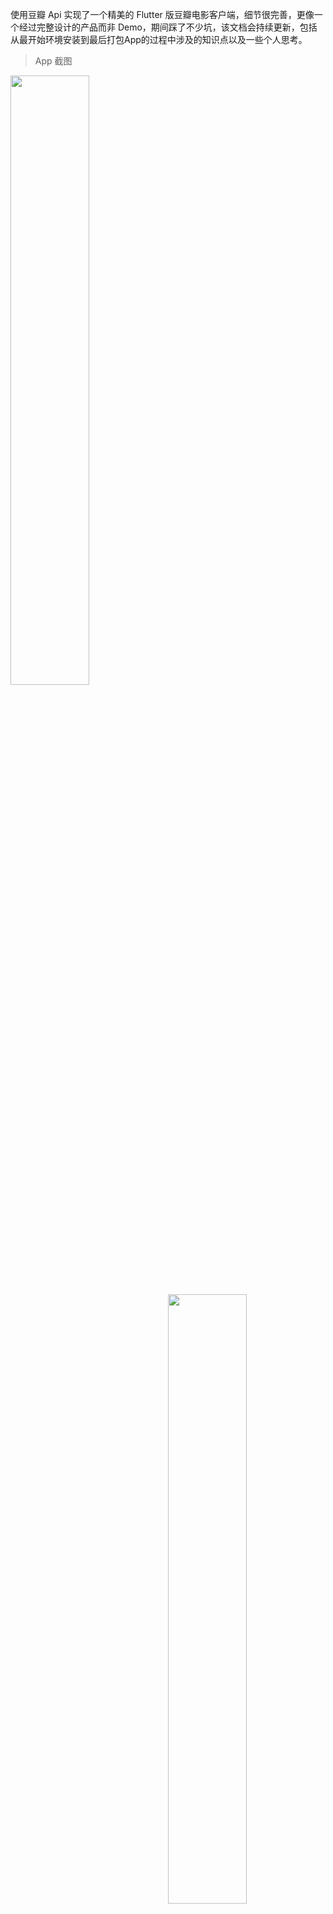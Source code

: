 使用豆瓣 Api 实现了一个精美的 Flutter 版豆瓣电影客户端，细节很完善，更像一个经过完整设计的产品而非 Demo，期间踩了不少坑，该文档会持续更新，包括从最开始环境安装到最后打包App的过程中涉及的知识点以及一些个人思考。


> App 截图


<img src="https://raw.githubusercontent.com/zcoderr/Flutter_Douban/master/screenshots/IMG_0309.PNG" width="50%" align="left"/>
<img src="https://raw.githubusercontent.com/zcoderr/Flutter_Douban/master/screenshots/IMG_0310.PNG" width="50%" align="right"/>&nbsp;

<img src="https://raw.githubusercontent.com/zcoderr/Flutter_Douban/master/screenshots/IMG_0319.PNG" width="50%" align="left"/>
<img src="https://raw.githubusercontent.com/zcoderr/Flutter_Douban/master/screenshots/IMG_0320.PNG" width="50%" align="right"/>&nbsp;

<img src="https://raw.githubusercontent.com/zcoderr/Flutter_Douban/master/screenshots/IMG_0311.PNG" width="50%" align="left"/>
<img src="https://raw.githubusercontent.com/zcoderr/Flutter_Douban/master/screenshots/IMG_0312.PNG" width="50%" align="right"/>&nbsp;

<img src="https://raw.githubusercontent.com/zcoderr/Flutter_Douban/master/screenshots/IMG_0313.PNG" width="50%" align="center"/>


> 涉及知识点目录

###### 1.环境安装以及 Flutter 常用命令：

###### 2. UI 部分:

* 基础控件用法
* 复杂布局
  * "首页"中的卡片
  * "更多"页中的水平三等分布局
* 嵌套滚动布局
  * "发现"页中多个水平和垂直滚动布局嵌套
* 路由跳转
* 自定义绘制控件
  * "五角星展示电影评分" 控件

###### 3.数据部分：

* 网络请求
* 实体类的编写和自动生成解析代码
* 客户端中用爬虫思路爬取需要的数据

###### 4.Flutter 插件部分：

* 在 Android Studio 和 Xcode 中集成原生的第三方库
* 使用 Java/Kotlin 和 objective-c/Swift 编写桥接类

###### 5.打包部分：

* Android 打包配置
* ios 打包配置

---------------------------------------

持续更新中 >>>

------------------------------
